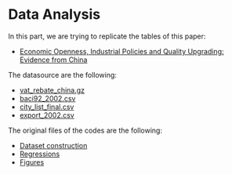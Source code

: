 # Data Analysis

In this part, we are trying to replicate the tables of this paper:

- [Economic Openness, Industrial Policies and Quality Upgrading: Evidence from China](https://drive.google.com/open?id=1cKqxF75CL7dPvgcWGwWWwmczc_AAN1bf)

The datasource are the following:

- [vat_rebate_china.gz](https://console.cloud.google.com/storage/browser/_details/chinese_data/paper_project/vat_rebate_china.gz?project=valid-pagoda-132423)
- [baci92_2002.csv](https://console.cloud.google.com/storage/browser/_details/chinese_data/paper_project/intermediate_files/baci92_2002.csv?project=valid-pagoda-132423)
- [city_list_final.csv](https://console.cloud.google.com/storage/browser/_details/chinese_data/paper_project/intermediate_files/city_list_final.csv?project=valid-pagoda-132423)
- [export_2002.csv](https://console.cloud.google.com/storage/browser/_details/chinese_data/paper_project/intermediate_files/export_2002.csv?project=valid-pagoda-132423)

The original files of the codes are the following:

- [Dataset construction](https://drive.google.com/open?id=1fOOs1YHGlNnAHbk_B5bfdXBj35N8cuCJ)
- [Regressions](https://drive.google.com/open?id=1V6klFoNaPL30YdFOAonPaQs_v9Tn5rPq)
- [Figures](https://drive.google.com/open?id=1JZtUTfnMbpFfI25wK8WJXi_GCOA_kNps)

